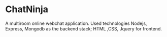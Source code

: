 # ChatNinja
A multiroom online webchat application. Used technologies Nodejs, Express, Mongodb as the backend stack; HTML ,CSS, Jquery for frontend.

